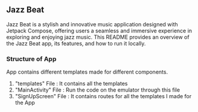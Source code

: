 ## Jazz Beat 
Jazz Beat is a stylish and innovative music application designed with Jetpack Compose, offering users a seamless and immersive experience in exploring and enjoying jazz music. This README provides an overview of the Jazz Beat app, its features, and how to run it locally.

### Structure of App 
App contains different templates made for different components. <br>
1. "templates" File : It contains all the templates
2. "MainActivity" File : Run the code on the emulator through this file
3. "SignUpScreen" File : It contains routes for all the templates I made for the App
